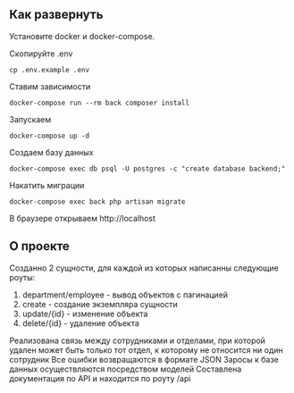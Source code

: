 ## Как развернуть

Установите docker и docker-compose.

Скопируйте .env

```shell
cp .env.example .env
```

Ставим зависимости
```shell
docker-compose run --rm back composer install
```

Запускаем
```shell
docker-compose up -d
```

Создаем базу данных
```shell
docker-compose exec db psql -U postgres -c "create database backend;"
```

Накатить миграции
```shell
docker-compose exec back php artisan migrate
```
В браузере открываем http://localhost

## О проекте

Созданно 2 сущности, для каждой из которых написанны следующие роуты:
1. department/employee - вывод объектов с пагинацией
2. create - создание экземпляра сущности
3. update/{id} - изменение объекта
4. delete/{id} - удаление объекта

Реализована связь между сотрудниками и отделами, при которой удален может быть только тот отдел, к которому не относится ни один сотрудник
Все ошибки возвращаются в формате JSON
Заросы к базе данных осуществляются посредством моделей
Составлена документация по API и находится по роуту /api
